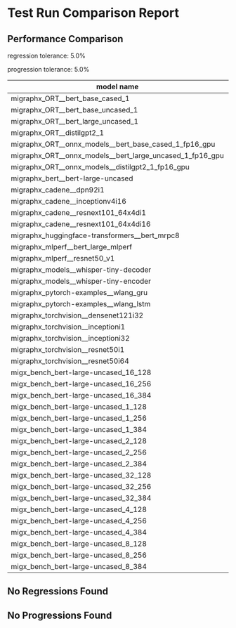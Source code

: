 # Test Run Comparison Report

## Performance Comparison

regression tolerance: 5.0%

progression tolerance: 5.0%

|model name|exit_status|analysis|old_time_ms|new_time_ms|change_ms|percent_change|
|---|---|---|---|---|---|---|
|migraphx_ORT__bert_base_cased_1|PASS|within tol|86.904|88.3965|1.4925|1.72%|
|migraphx_ORT__bert_base_uncased_1|PASS|regression|86.3333|101.1353|14.802|17.15%|
|migraphx_ORT__bert_large_uncased_1|PASS|regression|275.7825|308.6803|32.8978|11.93%|
|migraphx_ORT__distilgpt2_1|PASS|regression|35.8878|70.532|34.6442|96.53%|
|migraphx_ORT__onnx_models__bert_base_cased_1_fp16_gpu|Numerics|regression|85.0855|97.0398|11.9543|14.05%|
|migraphx_ORT__onnx_models__bert_large_uncased_1_fp16_gpu|Numerics|regression|251.2094|287.9559|36.7465|14.63%|
|migraphx_ORT__onnx_models__distilgpt2_1_fp16_gpu|Numerics|progression|43.6912|39.4839|-4.2073|-9.63%|
|migraphx_bert__bert-large-uncased|PASS|regression|387.1571|477.5965|90.4393|23.36%|
|migraphx_cadene__dpn92i1|PASS|regression|165.0114|174.4899|9.4785|5.74%|
|migraphx_cadene__inceptionv4i16|PASS|within tol|5464.101|5724.7323|260.6313|4.77%|
|migraphx_cadene__resnext101_64x4di1|PASS|within tol|319.2752|319.9876|0.7124|0.22%|
|migraphx_cadene__resnext101_64x4di16|PASS|within tol|5092.7284|4967.8154|-124.913|-2.45%|
|migraphx_huggingface-transformers__bert_mrpc8|PASS|within tol|416.9623|419.7075|2.7452|0.66%|
|migraphx_mlperf__bert_large_mlperf|Numerics|regression|500.6059|542.2537|41.6478|8.32%|
|migraphx_mlperf__resnet50_v1|PASS|within tol|97.9492|99.73|1.7808|1.82%|
|migraphx_models__whisper-tiny-decoder|PASS|regression|37.1189|57.3824|20.2635|54.59%|
|migraphx_models__whisper-tiny-encoder|Numerics|within tol|184.0171|187.2775|3.2604|1.77%|
|migraphx_pytorch-examples__wlang_gru|PASS|progression|122.9011|83.1162|-39.785|-32.37%|
|migraphx_pytorch-examples__wlang_lstm|PASS|regression|44.1418|51.5805|7.4386|16.85%|
|migraphx_torchvision__densenet121i32|PASS|within tol|1491.5596|1502.4443|10.8847|0.73%|
|migraphx_torchvision__inceptioni1|PASS|progression|208.9262|198.3771|-10.5491|-5.05%|
|migraphx_torchvision__inceptioni32|PASS|within tol|5768.4141|5808.8371|40.423|0.7%|
|migraphx_torchvision__resnet50i1|PASS|within tol|90.557|93.805|3.248|3.59%|
|migraphx_torchvision__resnet50i64|PASS|within tol|5340.2176|5398.191|57.9734|1.09%|
|migx_bench_bert-large-uncased_16_128|PASS|regression|2581.728|2935.2336|353.5056|13.69%|
|migx_bench_bert-large-uncased_16_256|PASS|regression|4326.2975|4609.977|283.6795|6.56%|
|migx_bench_bert-large-uncased_16_384|Numerics|regression|5808.0554|6184.3509|376.2955|6.48%|
|migx_bench_bert-large-uncased_1_128|PASS|within tol|163.7189|162.3293|-1.3896|-0.85%|
|migx_bench_bert-large-uncased_1_256|PASS|within tol|261.9843|265.5323|3.548|1.35%|
|migx_bench_bert-large-uncased_1_384|PASS|within tol|378.7901|396.0954|17.3052|4.57%|
|migx_bench_bert-large-uncased_2_128|PASS|within tol|410.9864|406.8269|-4.1595|-1.01%|
|migx_bench_bert-large-uncased_2_256|PASS|progression|639.4657|588.4591|-51.0066|-7.98%|
|migx_bench_bert-large-uncased_2_384|PASS|regression|809.5715|874.3805|64.809|8.01%|
|migx_bench_bert-large-uncased_32_128|PASS|within tol|5679.5036|5527.5096|-151.9939|-2.68%|
|migx_bench_bert-large-uncased_32_256|PASS|within tol|8795.6805|8366.2757|-429.4048|-4.88%|
|migx_bench_bert-large-uncased_32_384|Numerics|progression|11924.8403|11201.9401|-722.9001|-6.06%|
|migx_bench_bert-large-uncased_4_128|PASS|within tol|800.9497|834.4432|33.4935|4.18%|
|migx_bench_bert-large-uncased_4_256|PASS|within tol|1082.1753|1083.0095|0.8342|0.08%|
|migx_bench_bert-large-uncased_4_384|PASS|progression|1648.3646|1527.4692|-120.8954|-7.33%|
|migx_bench_bert-large-uncased_8_128|PASS|regression|1288.4553|1360.8077|72.3524|5.62%|
|migx_bench_bert-large-uncased_8_256|PASS|within tol|2087.3922|2184.7417|97.3495|4.66%|
|migx_bench_bert-large-uncased_8_384|PASS|within tol|2891.427|2910.7286|19.3016|0.67%|

## No Regressions Found

## No Progressions Found

